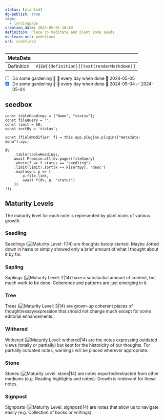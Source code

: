 ```yaml
---
status: [planted]
dg-publish: true
tags:
  - landingpage
creation_date: 2024-05-04 10:10
definition: Place to meditate and plant some seeds
ms-learn-url: undefined
url: undefined
---
```

| MetaData   |                                            |
| ---------- | ------------------------------------------ |
| Definition | `VIEW[{definition}][text(renderMarkdown)]` |
- [ ] Do some gardening 🔽 🔁 every day when done 🛫 2024-05-05
- [x] Do some gardening 🔽 🔁 every day when done 🛫 2024-05-04 ✅ 2024-05-04
## seedbox

```dataviewjs
const tableHeadings = ["Name", "status"];
const fileQuery = '';
const limit = 50;
const sortBy = 'status';

const {fieldModifier: f} = this.app.plugins.plugins["metadata-menu"].api;

dv
    .table(tableHeadings,
    await Promise.all(dv.pages(fileQuery)
    .where(f => f.status == "seedling")
    .limit(limit).sort(k => k[sortBy], 'desc')
    .map(async p => [
        p.file.link,
        await f(dv, p, "status")
    ])
));

```



## Maturity Levels

The maturity level for each note is represented by plant icons of various growth.

### Seedling

Seedlings (![Maturity Level: 1|14](https://hermitage.utsob.me/img/tree-1.svg)) are thoughts barely started. Maybe Jotted down in haste or simply showed only a brief amount of what I thought about it by far.

### Sapling

Saplings (![Maturity Level: 2|14](https://hermitage.utsob.me/img/tree-2.svg)) have a substantial amount of content, but much work to be done. Coherence and patterns are just emerging in it.

### Tree

Trees (![Maturity Level: 3|14](https://hermitage.utsob.me/img/tree-3.svg)) are grown-up coherent pieces of thought/essay/expression that should not change much except for some editorial enhancements.

### Withered

Withered (![Maturity Level: withered|14](https://hermitage.utsob.me/img/withered.svg)) are the notes expressing outdated views (totally or partially) but kept for the historicity of our thoughts. For partially outdated notes, warnings will be placed wherever appropriate.

### Stone

Stones (![Maturity Level: stone|14](https://hermitage.utsob.me/img/stone.svg)) are notes exported/extracted from other mediums (e.g. Reading highlights and notes). Growth is irrelevant for these notes.

### Signpost

Signposts (![Maturity Level: signpost|14](https://hermitage.utsob.me/img/signpost.svg)) are notes that allow us to navigate easily (e.g. Collection of books or writings).